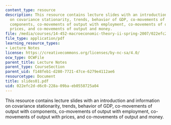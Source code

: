 ```yaml
---
content_type: resource
description: This resource contains lecture slides with an introduction and information
  on covariance stationarity, trends, behavior of GDP, co-movements of output with
  components, co-movements of output with employment, co-movements of output with
  prices, and co-movements of output and money.
file: /media/courses/14-452-macroeconomic-theory-ii-spring-2007/022efc2dd6c0228a09baeb0558725a04_slides01.pdf
file_type: application/pdf
learning_resource_types:
- Lecture Notes
license: https://creativecommons.org/licenses/by-nc-sa/4.0/
ocw_type: OCWFile
parent_title: Lecture Notes
parent_type: CourseSection
parent_uid: f148feb1-d280-7721-47ce-6279e4112ae6
resourcetype: Document
title: slides01.pdf
uid: 022efc2d-d6c0-228a-09ba-eb0558725a04
---
```

This resource contains lecture slides with an introduction and information on covariance stationarity, trends, behavior of GDP, co-movements of output with components, co-movements of output with employment, co-movements of output with prices, and co-movements of output and money.